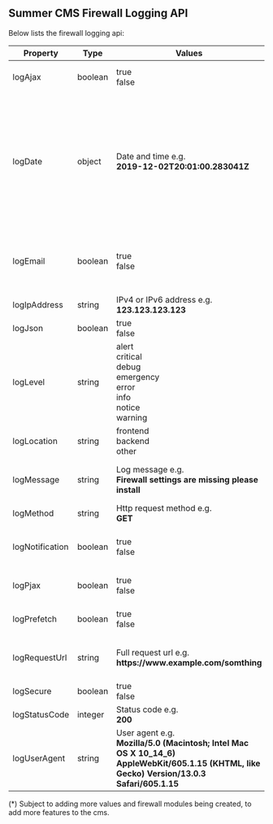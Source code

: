 ## Summer CMS Firewall Logging API

Below lists the firewall logging api:

<table>
    <thead>
        <tr>
            <th>Property</th>
            <th>Type</th>
            <th>Values</th>
            <th>Required/Recommended</th>
            <th>Description</th>
        </tr>
    </thead>
    <tbody>
        <tr>
            <td>logAjax</td>
            <td>boolean</td>
            <td>true<br>false</td>
            <td>Recommended</td>
            <td>Determine if the request was the result of an AJAX call.</td>
        </tr>
        <tr>
            <td>logDate</td>
            <td>object</td>
            <td>Date and time e.g.<br><strong>2019-12-02T20:01:00.283041Z</strong></td>
            <td>Recommended</td>
            <td>The date and time when the log was created or updated.<br><strong>Note:</strong> Before Laravel 7, dates would be serialized to a format like the following: <strong>2019-12-02 20:01:00</strong>. From Laravel 7, dates serialized using the new format will appear like: <strong>2019-12-02T20:01:00.283041Z</strong>.</td>
        </tr>
        <tr>
            <td>logEmail</td>
            <td>boolean</td>
            <td>true<br>false</td>
            <td>Recommended</td>
            <td>When set to <strong>true</strong> the firewall will send the log details to the Summer CMS admin/webmaster's email address.</td>
        </tr>
        <tr>
            <td>logIpAddress</td>
            <td>string</td>
            <td>IPv4 or IPv6 address e.g.<br><strong>123.123.123.123</strong></td>
            <td>Recommended</td>
            <td>Get the request client's IP address.</td>
        </tr>
        <tr>
            <td>logJson</td>
            <td>boolean</td>
            <td>true<br>false</td>
            <td>Recommended</td>
            <td>Determine if the request is sending JSON.</td>
        </tr>
        <tr>
            <td>logLevel</td>
            <td>string</td>
            <td>alert<br>critical<br>debug<br>emergency<br>error<br>info<br>notice<br>warning</td>
            <td>Required</td>
            <td>The logger provides the eight logging levels defined in <a href="https://datatracker.ietf.org/doc/html/rfc5424">RFC 5424</a>.</td>
        </tr>
        <tr>
            <td>logLocation</td>
            <td>string</td>
            <td>frontend<br>backend<br>other</td>
            <td>Required</td>
            <td>Determines the firewall location where the log took place.</td>
        </tr>
        <tr>
            <td>logMessage</td>
            <td>string</td>
            <td>Log message e.g.<br><strong>Firewall settings are missing please install</strong></td>
            <td>Required</td>
            <td>A log message in general is a text string with an abundance of contextual information.</td>
        </tr>
        <tr>
            <td>logMethod</td>
            <td>string</td>
            <td>Http request method e.g.<br><strong>GET</strong></td>
            <td>Recommended</td>
            <td>Get the http request method.</td>
        </tr>
        <tr>
            <td>logNotification</td>
            <td>boolean</td>
            <td>true<br>false</td>
            <td>Recommended</td>
            <td>When set to <strong>true</strong> the firewall will indicate the notification in the side panel.</td>
        </tr>
        <tr>
            <td>logPjax</td>
            <td>boolean</td>
            <td>true<br>false</td>
            <td>Recommended</td>
            <td>Determine if the request is the result of an PJAX call.</td>
        </tr>
        <tr>
            <td>logPrefetch</td>
            <td>boolean</td>
            <td>true<br>false</td>
            <td>Recommended</td>
            <td>Determine if the request is the result of an prefetch call.</td>
        </tr>
        <tr>
            <td>logRequestUrl</td>
            <td>string</td>
            <td>Full request url e.g.<br><strong>https://www.example.com/somthing</strong></td>
            <td>Recommended</td>
            <td>Get the full URL for the request with the added query string parameters.</td>
        </tr>
        <tr>
            <td>logSecure</td>
            <td>boolean</td>
            <td>true<br>false</td>
            <td>Recommended</td>
            <td>Determine if the request is over HTTPS.</td>
        </tr>
        <tr>
            <td>logStatusCode</td>
            <td>integer</td>
            <td>Status code e.g.<br><strong>200</strong></td>
            <td>Recommended</td>
            <td>Get the status code for the response.</td>
        </tr>
        <tr>
            <td>logUserAgent</td>
            <td>string</td>
            <td>User agent e.g.<br><strong>Mozilla/5.0 (Macintosh; Intel Mac OS X 10_14_6) AppleWebKit/605.1.15 (KHTML, like Gecko) Version/13.0.3 Safari/605.1.15</strong></td>
            <td>Recommended</td>
            <td>Get the client user agent.</td>
        </tr>
    </tbody>
</table>

(*) Subject to adding more values and firewall modules being created, to add more features to the cms.
